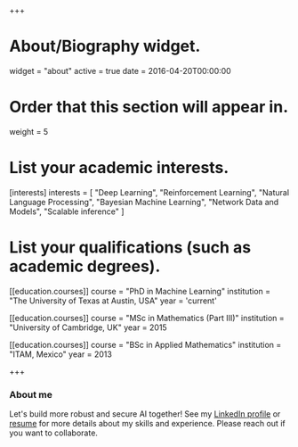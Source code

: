 +++
# About/Biography widget.
widget = "about"
active = true
date = 2016-04-20T00:00:00

# Order that this section will appear in.
weight = 5

# List your academic interests.
[interests]
  interests = [
    "Deep Learning",
    "Reinforcement Learning",
    "Natural Language Processing",
    "Bayesian Machine Learning",
    "Network Data and Models",
    "Scalable inference"
  ]

# List your qualifications (such as academic degrees).
[[education.courses]]
  course = "PhD in Machine Learning"
  institution = "The University of Texas at Austin, USA"
  year = 'current'

[[education.courses]]
  course = "MSc in Mathematics (Part III)"
  institution = "University of Cambridge, UK"
  year = 2015

[[education.courses]]
  course = "BSc in Applied Mathematics"
  institution = "ITAM, Mexico"
  year = 2013

+++

### About me

<!-- Hi! I am an inquisitive Ph.D. student at UT Austin. Passionate for the art of mathematics and computers, I began my career tackling real-world problems with economic and financial data. Today, I seek to contribute to ongoing AI research from two perspectives: by developing scalable, parallelizable and decentralized algorithms, and by harnessing Probability and Statistics to provide insights and suggest smarter models. Please reach out if you want to collaborate.  -->

Let's build more robust and secure AI together! See my [LinkedIn profile][linkedin-link] or [resume][resume-link] for more details about my skills and experience. Please reach out if you want to collaborate.

[resume-link]: ./mauricio-resume.pdf
[linkedin-link]: https://www.linkedin.com/in/mauriciogtec/